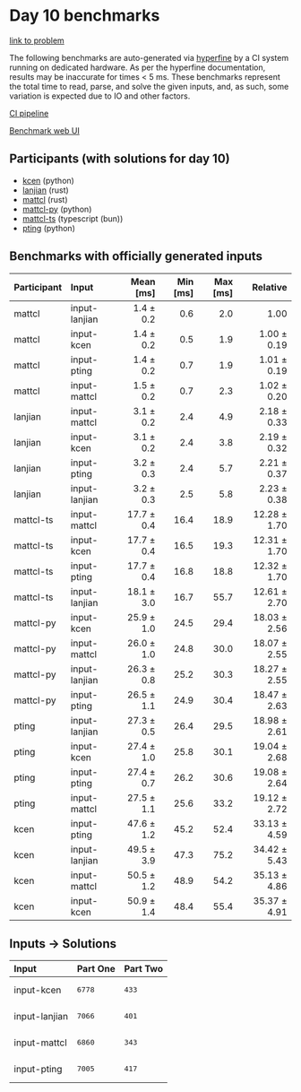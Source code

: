 # Day 10 benchmarks

[link to problem](https://adventofcode.com/2023/day/10)

The following benchmarks are auto-generated via
[hyperfine](https://github.com/sharkdp/hyperfine) by a CI system running on
dedicated hardware. As per the hyperfine documentation, results may be
inaccurate for times < 5 ms. These benchmarks represent the total time to read,
parse, and solve the given inputs, and, as such, some variation is expected due
to IO and other factors.

[CI pipeline](http://ci.papercode.net:8080/teams/main/pipelines/aoc2023)

[Benchmark web UI](https://aoc.ancalagon.black)


## Participants (with solutions for day 10)

- [kcen](https://github.com/kcen/aoc2023) (python)
- [lanjian](https://github.com/lanjian/aoc-2023) (rust)
- [mattcl](https://github.com/mattcl/aoc2023) (rust)
- [mattcl-py](https://github.com/mattcl/aoc2023-py) (python)
- [mattcl-ts](https://github.com/mattcl/aoc2023-js) (typescript (bun))
- [pting](https://github.com/pting/aoc2023) (python)


## Benchmarks with officially generated inputs

| Participant | Input | Mean [ms] | Min [ms] | Max [ms] | Relative |
|:---|:---|---:|---:|---:|---:|
| mattcl | input-lanjian | 1.4 ± 0.2 | 0.6 | 2.0 | 1.00 |
| mattcl | input-kcen | 1.4 ± 0.2 | 0.5 | 1.9 | 1.00 ± 0.19 |
| mattcl | input-pting | 1.4 ± 0.2 | 0.7 | 1.9 | 1.01 ± 0.19 |
| mattcl | input-mattcl | 1.5 ± 0.2 | 0.7 | 2.3 | 1.02 ± 0.20 |
| lanjian | input-mattcl | 3.1 ± 0.2 | 2.4 | 4.9 | 2.18 ± 0.33 |
| lanjian | input-kcen | 3.1 ± 0.2 | 2.4 | 3.8 | 2.19 ± 0.32 |
| lanjian | input-pting | 3.2 ± 0.3 | 2.4 | 5.7 | 2.21 ± 0.37 |
| lanjian | input-lanjian | 3.2 ± 0.3 | 2.5 | 5.8 | 2.23 ± 0.38 |
| mattcl-ts | input-mattcl | 17.7 ± 0.4 | 16.4 | 18.9 | 12.28 ± 1.70 |
| mattcl-ts | input-kcen | 17.7 ± 0.4 | 16.5 | 19.3 | 12.31 ± 1.70 |
| mattcl-ts | input-pting | 17.7 ± 0.4 | 16.8 | 18.8 | 12.32 ± 1.70 |
| mattcl-ts | input-lanjian | 18.1 ± 3.0 | 16.7 | 55.7 | 12.61 ± 2.70 |
| mattcl-py | input-kcen | 25.9 ± 1.0 | 24.5 | 29.4 | 18.03 ± 2.56 |
| mattcl-py | input-mattcl | 26.0 ± 1.0 | 24.8 | 30.0 | 18.07 ± 2.55 |
| mattcl-py | input-lanjian | 26.3 ± 0.8 | 25.2 | 30.3 | 18.27 ± 2.55 |
| mattcl-py | input-pting | 26.5 ± 1.1 | 24.9 | 30.4 | 18.47 ± 2.63 |
| pting | input-lanjian | 27.3 ± 0.5 | 26.4 | 29.5 | 18.98 ± 2.61 |
| pting | input-kcen | 27.4 ± 1.0 | 25.8 | 30.1 | 19.04 ± 2.68 |
| pting | input-pting | 27.4 ± 0.7 | 26.2 | 30.6 | 19.08 ± 2.64 |
| pting | input-mattcl | 27.5 ± 1.1 | 25.6 | 33.2 | 19.12 ± 2.72 |
| kcen | input-pting | 47.6 ± 1.2 | 45.2 | 52.4 | 33.13 ± 4.59 |
| kcen | input-lanjian | 49.5 ± 3.9 | 47.3 | 75.2 | 34.42 ± 5.43 |
| kcen | input-mattcl | 50.5 ± 1.2 | 48.9 | 54.2 | 35.13 ± 4.86 |
| kcen | input-kcen | 50.9 ± 1.4 | 48.4 | 55.4 | 35.37 ± 4.91 |


## Inputs -> Solutions

| Input | Part One | Part Two |
|:---|:---|:---|
|input-kcen|<pre>6778</pre>|<pre>433</pre>|
|input-lanjian|<pre>7066</pre>|<pre>401</pre>|
|input-mattcl|<pre>6860</pre>|<pre>343</pre>|
|input-pting|<pre>7005</pre>|<pre>417</pre>|